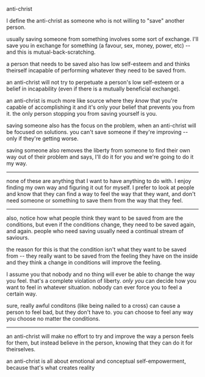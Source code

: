 anti-christ

I define the anti-christ as someone who is not willing to "save" another person.

usually saving someone from something involves some sort of exchange. I'll save you in exchange for something (a favour, sex, money, power, etc) -- and this is mutual-back-scratching.

a person that needs to be saved also has low self-esteem and and thinks theirself incapable of performing whatever they need to be saved from.

an anti-christ will not try to perpetuate a person's low self-esteem or a belief in incapability (even if there is a mutually beneficial exchange).

an anti-christ is much more like source where they *know* that you're capable of accomplishing it and it's only your belief that prevents you from it. the only person stopping you from saving yourself is you.

saving someone also has the focus on the problem, when an anti-christ will be focused on solutions. you can't save someone if they're improving -- only if they're getting worse.

saving someone also removes the liberty from someone to find their own way out of their problem and says, I'll do it for you and we're going to do it my way.

---

none of these are anything that I want to have anything to do with. I enjoy finding my own way and figuring it out for myself. I prefer to look at people and know that they can find a way to feel the way that they want, and don't need someone or something to save them from the way that they feel.

---

also, notice how what people think they want to be saved from are the conditions, but even if the conditions change, they need to be saved again, and again. people who need saving usually need a continual stream of saviours.

the reason for this is that the condition isn't what they want to be saved from -- they really want to be saved from the feeling they have on the inside and they think a change in conditions will improve the feeling.

I assume you that nobody and no thing will ever be able to change the way you feel. that's a complete violation of liberty. *only you* can decide how you want to feel in whatever situation. nobody can ever force you to feel a certain way.

sure, really awful conditons (like being nailed to a cross) can cause a person to feel bad, but they don't have to. you can choose to feel any way you choose no matter the conditions.

---

an anti-christ will make no effort to try and improve the way a person feels for them, but instead believe in the person, knowing that they can do it for theirselves.

an anti-christ is all about emotional and conceptual self-empowerment, because that's what creates reality
